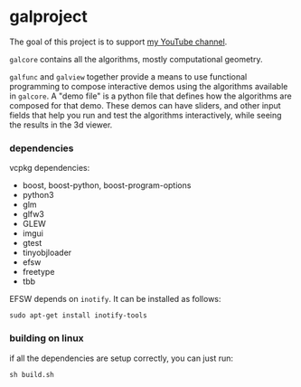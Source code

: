 # galproject

The goal of this project is to support [my YouTube
channel](https://www.youtube.com/channel/UCjkfxwk0EQI-ovUh8tXdX5A).

`galcore` contains all the algorithms, mostly computational geometry.

`galfunc` and `galview` together provide a means to use functional
programming to compose interactive demos using the algorithms
available in `galcore`. A "demo file" is a python file that defines
how the algorithms are composed for that demo. These demos can have
sliders, and other input fields that help you run and test the
algorithms interactively, while seeing the results in the 3d viewer.

### dependencies

vcpkg dependencies:
* boost, boost-python, boost-program-options
* python3
* glm
* glfw3
* GLEW
* imgui
* gtest
* tinyobjloader
* efsw
* freetype
* tbb

EFSW depends on `inotify`. It can be installed as follows:
```
sudo apt-get install inotify-tools
```

### building on linux

if all the dependencies are setup correctly, you can just run:

```
sh build.sh
```

